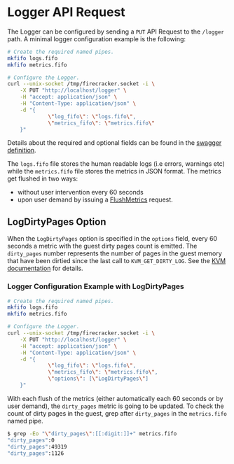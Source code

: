 # Logger API Request

The Logger can be configured by sending a `PUT` API Request to the `/logger`
path.
A minimal logger configuration example is the following:

```bash
# Create the required named pipes.
mkfifo logs.fifo
mkfifo metrics.fifo

# Configure the Logger.
curl --unix-socket /tmp/firecracker.socket -i \
    -X PUT "http://localhost/logger" \
    -H "accept: application/json" \
    -H "Content-Type: application/json" \
    -d "{
             \"log_fifo\": \"logs.fifo\",
             \"metrics_fifo\": \"metrics.fifo\"
    }"
```

Details about the required and optional fields can be found in the
[swagger definition](../../api_server/swagger/firecracker.yaml).

The `logs.fifo` file stores the human readable logs (i.e errors,
warnings etc) while the `metrics.fifo` file stores the metrics
in JSON format. The metrics get flushed in two ways:

* without user intervention every 60 seconds
* upon user demand by issuing a [FlushMetrics][1] request.

## LogDirtyPages Option

When the `LogDirtyPages` option is specified in the `options` field, every 60
seconds a metric with the guest dirty pages count is emitted.
The `dirty_pages` number represents the number of pages in the guest memory
that have been dirtied since the last call to `KVM_GET_DIRTY_LOG`.
See the [KVM documentation][2] for details.

### Logger Configuration Example with LogDirtyPages

```bash
# Create the required named pipes.
mkfifo logs.fifo
mkfifo metrics.fifo

# Configure the Logger.
curl --unix-socket /tmp/firecracker.socket -i \
    -X PUT "http://localhost/logger" \
    -H "accept: application/json" \
    -H "Content-Type: application/json" \
    -d "{
             \"log_fifo\": \"logs.fifo\",
             \"metrics_fifo\": \"metrics.fifo\",
             \"options\": [\"LogDirtyPages\"]
    }"
```

With each flush of the metrics (either automatically each 60 seconds or
by user demand), the `dirty_pages` metric is going to be updated.
To check the count of dirty pages in the guest, grep after `dirty_pages` in the
`metrics.fifo` named pipe.

```bash
$ grep -Eo "\"dirty_pages\":[[:digit:]]+" metrics.fifo
"dirty_pages":0
"dirty_pages":49319
"dirty_pages":1126
```

[1]: https://github.com/firecracker-microvm/firecracker/blob/master/docs/api_requests/actions.md
[2]: https://www.kernel.org/doc/Documentation/virtual/kvm/api.txt
